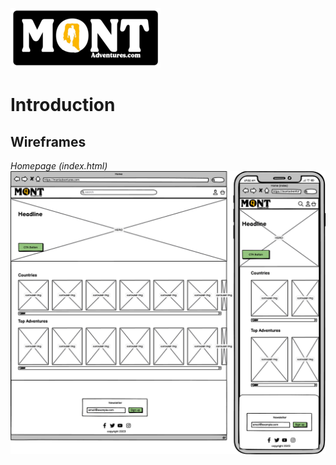 ![Logo](github_assets/readme_images/docs_logo.png)

# Introduction

## Wireframes

*Homepage (index.html)*
![Homepage Wireframe](github_assets/readme_images/wireframes/Homepage(index).png)